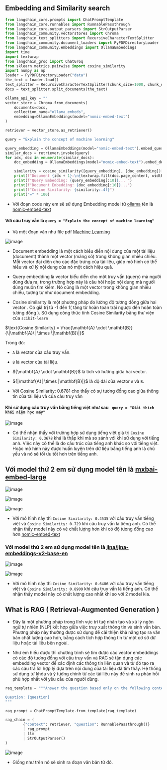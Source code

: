 ## Embedding and Similarity search

```python
from langchain_core.prompts import ChatPromptTemplate
from langchain_core.runnables import RunnablePassthrough
from langchain_core.output_parsers import StrOutputParser
from langchain_community.vectorstores import Chroma
from langchain_text_splitters import RecursiveCharacterTextSplitter
from langchain_community.document_loaders import PyPDFDirectoryLoader
from langchain_community.embeddings import OllamaEmbeddings
import time
import textwrap
from langchain_groq import ChatGroq
from sklearn.metrics.pairwise import cosine_similarity
import numpy as np
loader = PyPDFDirectoryLoader("data")
the_text = loader.load()
text_splitter = RecursiveCharacterTextSplitter(chunk_size=1000, chunk_overlap=200)
docs = text_splitter.split_documents(the_text)

ollama_api_key = ""
vector_store = Chroma.from_documents(
    documents=docs,
    collection_name="ollama_embeds",
    embedding=OllamaEmbeddings(model="nomic-embed-text")
)

retriever = vector_store.as_retriever()

query = "Explain the concept of machine learning"

query_embedding = OllamaEmbeddings(model="nomic-embed-text").embed_query(query)
similar_docs = retriever.invoke(query)
for idx, doc in enumerate(similar_docs):
    doc_embedding = OllamaEmbeddings(model="nomic-embed-text").embed_documents([doc.page_content])[0]

    similarity = cosine_similarity([query_embedding], [doc_embedding])[0][0]
    print(f"Document {idx + 1}:\n{textwrap.fill(doc.page_content, width=100)}\n")
    print(f"Query Embedding: {query_embedding[:10]}... ")
    print(f"Document Embedding: {doc_embedding[:10]}...")
    print(f"Cosine Similarity: {similarity:.4f}")
    print("=" * 100)
```

- Với đoạn code này em sẽ sử dụng Embedding model từ  [ollama](https://ollama.com/blog/embedding-models) tên là  [nomic-embed-text](https://ollama.com/library/nomic-embed-text)

#### Với câu truy vẫn là `query = "Explain the concept of machine learning"`
- Và một đoạn văn như file pdf [Machine Learning](https://github.com/NMCuonG08/Second-Report-ITProject/blob/main/data/Machine%20learning%20-%20Wikipedia.pdf)

![image](https://github.com/user-attachments/assets/1c706548-8e0e-42ab-80bf-5317063348a5)

- Document embedding là một cách biểu diễn nội dung của một tài liệu (document) thành một vector (mảng số) trong không gian nhiều chiều. Mỗi vector đại diện cho các đặc trưng của tài liệu, giúp mô hình có thể hiểu và xử lý nội dung của nó một cách hiệu quả.

- Query embedding là vector biểu diễn cho một truy vấn (query) mà người dùng đưa ra, trong trường hợp này là câu hỏi hoặc nội dung mà người dùng muốn tìm kiếm. Nó cũng là một vector trong không gian nhiều chiều, tương tự như document embedding.

- Cosine similarity là một phương pháp đo lường độ tương đồng giữa hai vector . Có giá trị từ -1 đến 1( tăng từ hoàn toàn trái ngược đến hoàn toàn tương đồng ).  Sử dụng công thức tính Cosine Similarity bằng thư viện của `scikit-learn`


 $\text{Cosine Similarity} = \frac{\mathbf{A} \cdot \mathbf{B}}{\|\mathbf{A}\| \times \|\mathbf{B}\|}$


Trong đó:
-  `A`  là vector của câu truy vấn.
- ` B ` là vector của tài liệu.
- $\{\mathbf{A} \cdot \mathbf{B}}$ là tích vô hướng giữa hai vector.
- $\{\|\mathbf{A}\| \times \|\mathbf{B}\|}$ là độ dài của vector ` A ` và ` B `.


- Với Cosine Similarity: 0.6781 cho thấy có sự tương đồng cao giữa thông tin của tài liệu và của câu truy vẫn 

#### Khi sử dụng câu truy vấn bằng tiếng việt như sau ` query = "Giải thích khái niệm học máy"`


  ![image](https://github.com/user-attachments/assets/a75eb4d1-840d-487f-a492-c5ae384eae8d)

- Có thể nhận thấy với trường hợp sử dụng tiếng  việt giá trị `Cosine Similarity: 0.3678` khá là thấp khi  mà so sánh với khi sử dụng với tiếng anh. Việc này có thể là do cấu trúc của tiếng anh khác so với tiếng việt. Hoặc mô hình này được huấn luyện trên dữ liệu bằng tiếng anh là chủ yếu và nó sẽ tối ưu tốt hơn trên tiếng anh. 


## Với model thứ 2 em sử dụng model tên là [mxbai-embed-large](https://ollama.com/library/mxbai-embed-large)

![image](https://github.com/user-attachments/assets/f048df07-c554-4926-acfc-82283de76880)


![image](https://github.com/user-attachments/assets/7654357c-f190-4bab-b8f7-3e52f601d95a)

![image](https://github.com/user-attachments/assets/4e712238-77d3-446c-baae-f0652831fcf9)


- Với mô hình này thì `Cosine Similarity: 0.4535` với câu truy vấn tiếng việt và `Cosine Similarity: 0.729` khi câu truy vấn là tiếng anh. Có thể nhận thấy model này có vẻ chất lượng hơn khi có độ tương đồng cao hơn [nomic-embed-text](https://ollama.com/library/nomic-embed-text)


### Với model thứ 2 em sử dụng model tên là [jina/jina-embeddings-v2-base-en]([https://ollama.com/library/mxbai-embed-large](https://ollama.com/jina/jina-embeddings-v2-base-en))

![image](https://github.com/user-attachments/assets/a7f80fed-d319-471e-a3bd-ac625ff02bdd)

![image](https://github.com/user-attachments/assets/e036aff0-ae45-49b0-b65f-57b76f070742)


- Với mô hình này thì `Cosine Similarity: 0.6406` với câu truy vấn tiếng việt và `Cosine Similarity: 0.8909` khi câu truy vấn là tiếng anh. Có thể nhận thấy model này có chất lượng cao nhất khi so với 2 model kia.


## What is RAG ( Retrieval-Augmented Generation )
- Đây là một phương pháp trong lĩnh vực trí tuệ nhân tạo và xử lý ngôn ngữ tự nhiên (NLP) kết hợp giữa việc truy xuất thông tin và sinh văn bản. Phương pháp này thường được sử dụng để cải thiện khả năng tạo ra văn bản chất lượng cao hơn, bằng cách tích hợp thông tin từ một cơ sở dữ liệu hoặc tài liệu bên ngoài.

- Như em hiểu được thì chương trình sẽ tìm được các vector embeddings có các độ tương đồng với câu truy vấn và RAG sẽ tận dụng các embedding vector để xác định các thông tin liên quan và từ đó tạo ra các câu trả lời hợp lý dựa trên nội dung của tài liệu đã tìm thấy. Hệ thống  sử dụng từ khóa và ý tưởng chính từ các tài liệu này để sinh ra phản hồi phù hợp nhất với yêu cầu của người dùng.

```python
raq_template = """Answer the question based only on the following context: {context}

Question: {question}
"""

rag_prompt = ChatPromptTemplate.from_template(raq_template)

rag_chain = (
        {"context": retriever, "question": RunnablePassthrough()}
        | rag_prompt
        | llm
        | StrOutputParser()
)
```

![image](https://github.com/user-attachments/assets/ce9e061c-5ed8-4750-8579-7f20f894a5d6)


- Giống như trên nó sẽ sinh ra đoạn văn bản từ đó.
 


